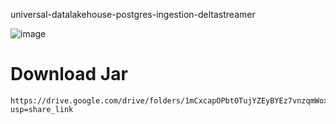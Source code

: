 universal-datalakehouse-postgres-ingestion-deltastreamer

![image](https://github.com/Praveenrtp/universal-datalakehouse-postgres-ingestion-deltastreamer/assets/46226861/6e198613-be2c-48ee-ba2a-7ac24f10d5bd)


# Download Jar 
```
https://drive.google.com/drive/folders/1mCxcapOPbt0TujYZEyBYEz7vnzqmWoxW?usp=share_link
```
